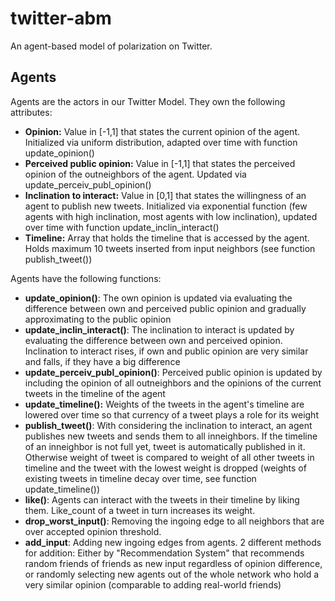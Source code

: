 # twitter-abm
An agent-based model of polarization on Twitter.


## Agents
Agents are the actors in our Twitter Model. They own the following attributes:
- **Opinion:** Value in [-1,1] that states the current opinion of the agent. Initialized via uniform distribution, adapted over time with function update_opinion()
- **Perceived public opinion:** Value in [-1,1] that states the perceived opinion of the  outneighbors of the agent. Updated via update_perceiv_publ_opinion()
- **Inclination to interact:** Value in [0,1] that states the willingness of an agent to publish new tweets. Initialized via exponential function (few agents with high inclination, most agents with low inclination), updated over time with function update_inclin_interact()
- **Timeline:** Array that holds the timeline that is accessed by the agent. Holds maximum 10 tweets inserted from input neighbors (see function publish_tweet())

Agents have the following functions:
- **update_opinion()**: The own opinion is updated via evaluating the difference between own and perceived public opinion and gradually approximating to the public opinion
- **update_inclin_interact()**: The inclination to interact is updated by evaluating the difference between own and perceived opinion. Inclination to interact rises, if own and public opinion are very similar and falls, if they have a big difference
- **update_perceiv_publ_opinion()**: Perceived public opinion is updated by including the opinion of all outneighbors and the opinions of the current tweets in the timeline of the agent
- **update_timeline():** Weights of the tweets in the agent's timeline are lowered over time so that currency of a tweet plays a role for its weight
- **publish_tweet()**: With considering the inclination to interact, an agent publishes new tweets and sends them to all inneighbors. If the timeline of an inneighbor is not full yet, tweet is automatically published in it. Otherwise weight of tweet is compared to weight of all other tweets in timeline and the tweet with the lowest weight is dropped (weights of existing tweets in timeline decay over time, see function update_timeline())
- **like()**: Agents can interact with the tweets in their timeline by liking them. Like_count of a tweet in turn increases its weight.
- **drop_worst_input()**: Removing the ingoing edge to all neighbors that are over accepted opinion threshold.
- **add_input**: Adding new ingoing edges from agents. 2 different methods for addition: Either by "Recommendation System" that recommends random friends of friends as new input regardless of opinion difference, or randomly selecting new agents out of the whole network who hold a very similar opinion (comparable to adding real-world friends)
